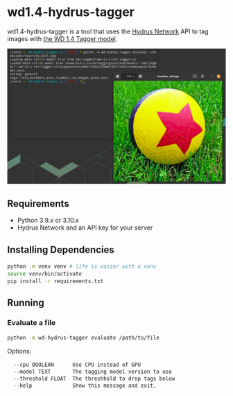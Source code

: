 # wd1.4-hydrus-tagger
wd1.4-hydrus-tagger is a tool that uses the [Hydrus Network](https://github.com/hydrusnetwork/hydrus) API to tag images with [the WD 1.4 Tagger model](https://huggingface.co/SmilingWolf/wd-v1-4-vit-tagger-v2).

![An example of the evaluate command using a familair toy.](docs/example.png)

## Requirements
* Python 3.9.x or 3.10.x
* Hydrus Network and an API key for your server

## Installing Dependencies
```bash
python -m venv venv # life is easier with a venv
source venv/bin/activate
pip install -r requirements.txt
```

## Running
### Evaluate a file
```bash
python -m wd-hydrus-tagger evaluate /path/to/file
```
Options:
```
  --cpu BOOLEAN      Use CPU instead of GPU
  --model TEXT       The tagging model version to use
  --threshold FLOAT  The threshhold to drop tags below
  --help             Show this message and exit.
```